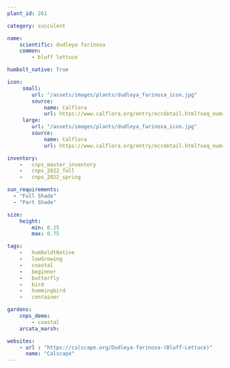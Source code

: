 ```yaml
---
plant_id: 261 

category: succulent

name: 
    scientific: dudleya farinosa  
    common: 
        - bluff lettuce    

humbolt_native: True

icon: 
     small: 
        url: "/assets/images/plants/dudleya_farinosa_icon.jpg" 
        source: 
            name: Calflora
            url: https://www.calflora.org/entry/occdetail.html?seq_num=mg124658 
     large: 
        url: "/assets/images/plants/dudleya_farinosa_icon.jpg" 
        source: 
            name: Calflora
            url: https://www.calflora.org/entry/occdetail.html?seq_num=mg124658 

inventory: 
    -   cnps_master_inventory
    -   cnps_2022_fall
    -   cnps_2022_spring

sun_requirements:
  - "Full Shade"
  - "Part Shade"

size:
    height: 
        min: 0.25
        max: 0.75

tags:  
    -   humboldtNative
    -   lowGrowing
    -   coastal
    -   beginner
    -   butterfly
    -   bird
    -   hummingbird
    -   container

gardens:
    cnps_demo:
        - coastal
    arcata_marsh: 

websites:
    - url : "https://calscape.org/Dudleya-farinosa-(Bluff-Lettuce)" 
      name: "Calscape"
---
```

